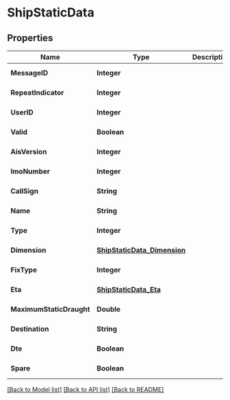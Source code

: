 # ShipStaticData
## Properties

| Name | Type | Description | Notes |
|------------ | ------------- | ------------- | -------------|
| **MessageID** | **Integer** |  | [default to null] |
| **RepeatIndicator** | **Integer** |  | [default to null] |
| **UserID** | **Integer** |  | [default to null] |
| **Valid** | **Boolean** |  | [default to null] |
| **AisVersion** | **Integer** |  | [default to null] |
| **ImoNumber** | **Integer** |  | [default to null] |
| **CallSign** | **String** |  | [default to null] |
| **Name** | **String** |  | [default to null] |
| **Type** | **Integer** |  | [default to null] |
| **Dimension** | [**ShipStaticData_Dimension**](ShipStaticData_Dimension.md) |  | [default to null] |
| **FixType** | **Integer** |  | [default to null] |
| **Eta** | [**ShipStaticData_Eta**](ShipStaticData_Eta.md) |  | [default to null] |
| **MaximumStaticDraught** | **Double** |  | [default to null] |
| **Destination** | **String** |  | [default to null] |
| **Dte** | **Boolean** |  | [default to null] |
| **Spare** | **Boolean** |  | [default to null] |

[[Back to Model list]](../README.md#documentation-for-models) [[Back to API list]](../README.md#documentation-for-api-endpoints) [[Back to README]](../README.md)


